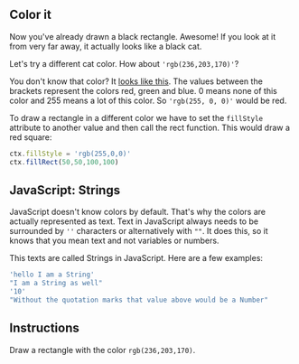 ## Color it

Now you've already drawn a black rectangle. Awesome! If you look at it from
very far away, it actually looks like a black cat.

Let's try a different cat color. How about `'rgb(236,203,170)'`?

You don't know that color? It [looks like this](http://www.color-hex.com/color/eccbaa).
The values between the brackets represent the colors red, green and blue. 0 means
none of this color and 255 means a lot of this color. So `'rgb(255, 0, 0)'` would be 
red.

To draw a rectangle in a different color we have to set the `fillStyle` attribute
to another value and then call the rect function. This would draw a red square:

```js
ctx.fillStyle = 'rgb(255,0,0)'
ctx.fillRect(50,50,100,100)
```

## JavaScript: Strings

JavaScript doesn't know colors by default. That's why the colors are actually
represented as text. Text in JavaScript always needs to be surrounded by `''`
characters or alternatively with `""`. It does this, so it knows that you mean
text and not variables or numbers.

This texts are called Strings in JavaScript. Here are a few examples:
```js
'hello I am a String'
"I am a String as well"
'10'
"Without the quotation marks that value above would be a Number"
```

## Instructions

Draw a rectangle with the color `rgb(236,203,170)`.